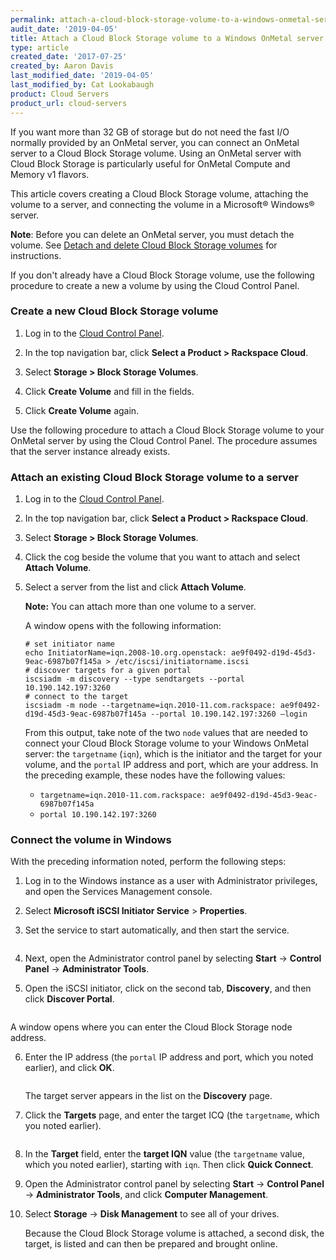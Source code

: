 ```yaml
---
permalink: attach-a-cloud-block-storage-volume-to-a-windows-onmetal-server/
audit_date: '2019-04-05'
title: Attach a Cloud Block Storage volume to a Windows OnMetal server
type: article
created_date: '2017-07-25'
created_by: Aaron Davis
last_modified_date: '2019-04-05'
last_modified_by: Cat Lookabaugh
product: Cloud Servers
product_url: cloud-servers
---
```


If you want more than 32 GB of storage but do not need
the fast I/O normally provided by an OnMetal server, you  can connect an
OnMetal server to a Cloud Block Storage volume. Using an OnMetal
server with Cloud Block Storage is particularly useful for OnMetal Compute
and Memory v1 flavors.

This article covers creating a Cloud Block Storage volume, attaching the
volume to a server, and connecting the volume in a Microsoft&reg; Windows&reg;
server.

**Note**: Before you can delete an OnMetal server, you must detach the volume.
See [Detach and delete Cloud Block Storage volumes](https://support.rackspace.com/how-to/detach-and-delete-cloud-block-storage-volumes/) for instructions.

If you don't already have a Cloud Block Storage volume, use the following procedure to create
a new a volume by using the Cloud Control Panel.

### Create a new Cloud Block Storage volume

1. Log in to the [Cloud Control Panel](https://login.rackspace.com).

2. In the top navigation bar, click **Select a Product > Rackspace Cloud**.

3. Select **Storage > Block Storage Volumes**.

4. Click **Create Volume** and fill in the fields.

5. Click **Create Volume** again.

Use the following procedure to attach a Cloud Block Storage volume to your
OnMetal server by using the Cloud Control Panel. The procedure assumes that
the server instance already exists.

### Attach an existing Cloud Block Storage volume to a server

1. Log in to the [Cloud Control Panel](https://login.rackspace.com).

2. In the top navigation bar, click **Select a Product > Rackspace Cloud**.

3. Select **Storage > Block Storage Volumes**.

4. Click the cog beside the volume that you want to attach and select 
   **Attach Volume**.

5. Select a server from the list and click **Attach Volume**.

   **Note:** You can attach more than one volume to a server.

   A window opens with the following information:

       # set initiator name
       echo InitiatorName=iqn.2008-10.org.openstack: ae9f0492-d19d-45d3-9eac-6987b07f145a > /etc/iscsi/initiatorname.iscsi
       # discover targets for a given portal
       iscsiadm -m discovery --type sendtargets --portal 10.190.142.197:3260
       # connect to the target
       iscsiadm -m node --targetname=iqn.2010-11.com.rackspace: ae9f0492-d19d-45d3-9eac-6987b07f145a --portal 10.190.142.197:3260 –login

   From this output, take note of the two `node` values that are needed to connect
   your Cloud Block Storage volume to your Windows OnMetal server: the `targetname`
   (`iqn`), which is the initiator and the target for your volume, and the `portal` IP
   address and port, which are your address. In the preceding example, these
   nodes have the following values:

   - `targetname=iqn.2010-11.com.rackspace: ae9f0492-d19d-45d3-9eac-6987b07f145a`
   - `portal 10.190.142.197:3260`

### Connect the volume in Windows

With the preceding information noted, perform the following steps:

1. Log in to the Windows instance as a user with Administrator privileges, and
   open the Services Management console.

2. Select **Microsoft iSCSI Initiator Service** > **Properties**.

3. Set the service to start automatically, and then start the service.

   <img src="{% asset_path cloud-servers/attach-a-cloud-block-storage-volume-to-a-windows-onmetal-server/attach-cbs-to-win-onmetal-1.png %}" alt="" />

4. Next, open the Administrator control panel by selecting **Start** ->
   **Control Panel** -> **Administrator Tools**.

5. Open the iSCSI initiator, click on the second tab, **Discovery**, and then
   click **Discover Portal**.

   <img src="{% asset_path cloud-servers/attach-a-cloud-block-storage-volume-to-a-windows-onmetal-server/attach-cbs-to-win-onmetal-2.png %}" alt="" />

  A window opens where you can enter the Cloud Block Storage node address.

6. Enter the IP address (the `portal` IP address and port, which you noted
   earlier), and click **OK**.

   <img src="{% asset_path cloud-servers/attach-a-cloud-block-storage-volume-to-a-windows-onmetal-server/attach-cbs-to-win-onmetal-3.png %}" alt="" />

   The target server appears in the list on the **Discovery** page.

7. Click the **Targets** page, and enter the target ICQ (the `targetname`, which
   you noted earlier).

   <img src="{% asset_path cloud-servers/attach-a-cloud-block-storage-volume-to-a-windows-onmetal-server/attach-cbs-to-win-onmetal-4.png %}" alt="" />

8. In the **Target** field, enter the **target IQN** value (the `targetname` value, which
   you noted earlier), starting with `iqn`. Then click **Quick Connect**.

9. Open the Administrator control panel by selecting **Start** -> **Control Panel**
   -> **Administrator Tools**, and click **Computer Management**.

10. Select **Storage** -> **Disk Management** to see all of your drives.

    Because the Cloud Block Storage volume is attached, a second disk, the target, is
    listed and can then be prepared and brought online.

   <img src="{% asset_path cloud-servers/attach-a-cloud-block-storage-volume-to-a-windows-onmetal-server/attach-cbs-to-win-onmetal-5.png %}" alt="" />
